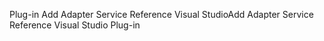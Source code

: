 <span data-ttu-id="a24f8-101">Plug-in Add Adapter Service Reference Visual Studio</span><span class="sxs-lookup"><span data-stu-id="a24f8-101">Add Adapter Service Reference Visual Studio Plug-in</span></span>